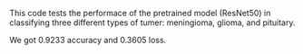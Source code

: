 This code tests the performace of the pretrained model (ResNet50) in classifying three different types of tumer: meningioma, glioma, and pituitary. 

We got 0.9233 accuracy and 0.3605 loss.
